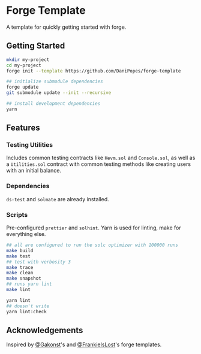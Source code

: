 # Forge Template

A template for quickly getting started with forge.

## Getting Started

```bash
mkdir my-project
cd my-project
forge init --template https://github.com/DaniPopes/forge-template

## initialize submodule dependencies
forge update
git submodule update --init --recursive 

## install development dependencies
yarn
```

## Features

### Testing Utilities

Includes common testing contracts like `Hevm.sol` and `Console.sol`, as well as a `Utilities.sol` contract with common testing methods like creating users with an initial balance.

### Dependencies

`ds-test` and `solmate` are already installed.

### Scripts

Pre-configured `prettier` and `solhint`. Yarn is used for linting, make for everything else.

```bash
## all are configured to run the solc optimizer with 100000 runs
make build
make test
## test with verbosity 3
make trace
make clean
make snapshot
## runs yarn lint
make lint

yarn lint
## doesn't write
yarn lint:check
```

## Acknowledgements

Inspired by [@Gakonst](https://github.com/gakonst/)'s and [@FrankieIsLost](https://github.com/FrankieIsLost/forge-template)'s forge templates.